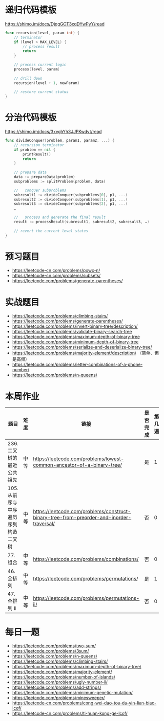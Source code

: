 # 递归代码模板

https://shimo.im/docs/DjqqGCT3xqDYwPyY/read

```go
func recursion(level, param int) { 
    // terminator 
    if (level > MAX_LEVEL) { 
        // process result 
        return
    }
 
    // process current logic 
    process(level, param)
 
    // drill down 
    recursion(level + 1, newParam)
 
    // restore current status
}
```

# 分治代码模板

https://shimo.im/docs/3xvghYh3JJPKwdvt/read

```go
func divideConquer(problem, param1, param2, ...) {
    // recursion terminator
    if problem == nil {
        printResult()
        return
    }
    
    // prepare data 
    data := prepareData(problem) 
    subproblems := splitProblem(problem, data)

    //   conquer subproblems 
    subresult1 := divideConquer(subproblems[0], p1, ...) 
    subresult2 := divideConquer(subproblems[1], p1, ...) 
    subresult3 := divideConquer(subproblems[2], p1, ...) 
    …

    //   process and generate the final result 
    result := processResult(subresult1, subresult2, subresult3, …)
       	
    // revert the current level states
}
```

# 预习题目
- https://leetcode-cn.com/problems/powx-n/
- https://leetcode-cn.com/problems/subsets/
- https://leetcode.com/problems/generate-parentheses/

# 实战题目
- https://leetcode.com/problems/climbing-stairs/
- https://leetcode.com/problems/generate-parentheses/
- https://leetcode.com/problems/invert-binary-tree/description/
- https://leetcode.com/problems/validate-binary-search-tree
- https://leetcode.com/problems/maximum-depth-of-binary-tree
- https://leetcode.com/problems/minimum-depth-of-binary-tree
- https://leetcode.com/problems/serialize-and-deserialize-binary-tree/
- https://leetcode.com/problems/majority-element/description/ （简单、但是高频）
- https://leetcode.com/problems/letter-combinations-of-a-phone-number/
- https://leetcode.com/problems/n-queens/

# 本周作业

题目|难度|链接|是否完成|第几遍
----|----|----|----|----
236. 二叉树的最近公共祖先|中等| https://leetcode.com/problems/lowest-common-ancestor-of-a-binary-tree/ |是|1
105. 从前序与中序遍历序列构造二叉树|中等| https://leetcode.com/problems/construct-binary-tree-from-preorder-and-inorder-traversal/ |否|0
77. 组合|中等| https://leetcode.com/problems/combinations/ |否|0
46. 全排列|中等| https://leetcode.com/problems/permutations/ |是|1
47. 全排列 II|中等| https://leetcode.com/problems/permutations-ii/ |否|0

# 每日一题
- https://leetcode.com/problems/two-sum/
- https://leetcode.com/problems/3sum/
- https://leetcode.com/problems/n-queens/
- https://leetcode.com/problems/climbing-stairs/
- https://leetcode.com/problems/maximum-depth-of-binary-tree/
- https://leetcode.com/problems/majority-element/
- https://leetcode.com/problems/number-of-islands/
- https://leetcode.com/problems/ugly-number-ii/
- https://leetcode.com/problems/add-strings/
- https://leetcode.com/problems/minimum-genetic-mutation/
- https://leetcode.com/problems/minesweeper/
- https://leetcode-cn.com/problems/cong-wei-dao-tou-da-yin-lian-biao-lcof/
- https://leetcode-cn.com/problems/ti-huan-kong-ge-lcof/

